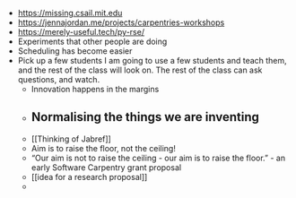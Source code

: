 - https://missing.csail.mit.edu
- https://jennajordan.me/projects/carpentries-workshops
- https://merely-useful.tech/py-rse/
- Experiments that other people are doing
- Scheduling has become easier
- Pick up a few students I am going to use a few students and teach them, and the rest of the class will look on. The rest of the class can ask questions, and watch.
	- Innovation happens in the margins
	- Normalising the things we are inventing
		-
	- [[Thinking of Jabref]]
	- Aim is to raise the floor, not the ceiling!
	- “Our aim is not to raise the ceiling - our aim is to raise the floor.” - an early Software Carpentry grant proposal
	- [[idea for a research proposal]]
	-